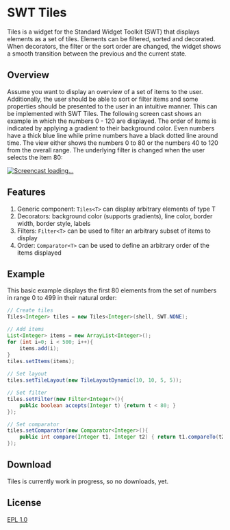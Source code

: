 SWT Tiles
====

Tiles is a widget for the Standard Widget Toolkit (SWT) that displays elements as a set of tiles.
Elements can be filtered, sorted and decorated. When decorators, the filter or the sort order are
changed, the widget shows a smooth transition between the previous and the current state.

Overview
------

Assume you want to display an overview of a set of items to the user. Additionally, the user should
be able to sort or filter items and some properties should be presented to the user in an intuitive
manner. This can be implemented with SWT Tiles. The following screen cast shows an example in which
the numbers 0 - 120 are displayed. The order of items is indicated by applying a gradient
to their background color. Even numbers have a thick blue line while prime numbers have a black
dotted line around time. The view either shows the numbers 0 to 80 or the numbers 40 to 120 from the overall
range. The underlying filter is changed when the user selects the item 80:

[![Screencast loading...](https://raw.github.com/prasser/tiles/master/media/example.gif)](https://raw.github.com/prasser/tiles/master/media/example.gif)

Features
------

1. Generic component: `Tiles<T>` can display arbitrary elements of type T
2. Decorators: background color (supports gradients), line color, border width, border style, labels
3. Filters: `Filter<T>` can be used to filter an arbitrary subset of items to display
4. Order: `Comparator<T>` can be used to define an arbitrary order of the items displayed

Example
------	

This basic example displays the first 80 elements from the set of numbers in range 0 to 499 in their
natural order:

```Java
// Create tiles
Tiles<Integer> tiles = new Tiles<Integer>(shell, SWT.NONE);

// Add items
List<Integer> items = new ArrayList<Integer>();
for (int i=0; i < 500; i++){
	items.add(i);
}
tiles.setItems(items);
		
// Set layout
tiles.setTileLayout(new TileLayoutDynamic(10, 10, 5, 5));

// Set filter
tiles.setFilter(new Filter<Integer>(){
	public boolean accepts(Integer t) {return t < 80; }
});

// Set comparator
tiles.setComparator(new Comparator<Integer>(){
	public int compare(Integer t1, Integer t2) { return t1.compareTo(t2); }
});
```

Download
------
Tiles is currently work in progress, so no downloads, yet.

License
------
[EPL 1.0](https://raw.github.com/prasser/tiles/master/epl-v10.html)
